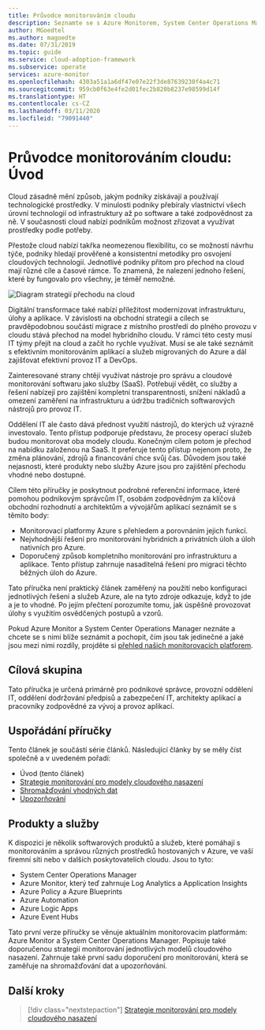 ```yaml
---
title: Průvodce monitorováním cloudu
description: Seznamte se s Azure Monitorem, System Center Operations Managerem a doporučenou strategií pro monitorování jednotlivých modelů cloudového nasazení.
author: MGoedtel
ms.author: magoedte
ms.date: 07/31/2019
ms.topic: guide
ms.service: cloud-adoption-framework
ms.subservice: operate
services: azure-monitor
ms.openlocfilehash: 4303a51a1a6df47e07e22f3de87639230f4a4c71
ms.sourcegitcommit: 959cb0f63e4fe2d01fec2b820b8237e98599d14f
ms.translationtype: HT
ms.contentlocale: cs-CZ
ms.lasthandoff: 03/11/2020
ms.locfileid: "79091440"
---
```

# <a name="cloud-monitoring-guide-introduction"></a>Průvodce monitorováním cloudu: Úvod

Cloud zásadně mění způsob, jakým podniky získávají a používají technologické prostředky. V minulosti podniky přebíraly vlastnictví všech úrovní technologií od infrastruktury až po software a také zodpovědnost za ně. V současnosti cloud nabízí podnikům možnost zřizovat a využívat prostředky podle potřeby.

Přestože cloud nabízí takřka neomezenou flexibilitu, co se možností návrhu týče, podniky hledají prověřené a konsistentní metodiky pro osvojení cloudových technologií. Jednotlivé podniky přitom pro přechod na cloud mají různé cíle a časové rámce. To znamená, že nalezení jednoho řešení, které by fungovalo pro všechny, je téměř nemožné.

![Diagram strategií přechodu na cloud](./media/monitoring-management-guidance-cloud-and-on-premises/introduction-cloud-adoption.png)

Digitální transformace také nabízí příležitost modernizovat infrastrukturu, úlohy a aplikace. V závislosti na obchodní strategii a cílech se pravděpodobnou součástí migrace z místního prostředí do plného provozu v cloudu stává přechod na model hybridního cloudu. V rámci této cesty musí IT týmy přejít na cloud a začít ho rychle využívat. Musí se ale také seznámit s efektivním monitorováním aplikací a služeb migrovaných do Azure a dál zajišťovat efektivní provoz IT a DevOps.

Zainteresované strany chtějí využívat nástroje pro správu a cloudové monitorování softwaru jako služby (SaaS). Potřebují vědět, co služby a řešení nabízejí pro zajištění kompletní transparentnosti, snížení nákladů a omezení zaměření na infrastrukturu a údržbu tradičních softwarových nástrojů pro provoz IT.

Oddělení IT ale často dává přednost využití nástrojů, do kterých už výrazně investovalo. Tento přístup podporuje představu, že procesy operací služeb budou monitorovat oba modely cloudu. Konečným cílem potom je přechod na nabídku založenou na SaaS. It preferuje tento přístup nejenom proto, že změna plánování, zdrojů a financování chce svůj čas. Důvodem jsou také nejasnosti, které produkty nebo služby Azure jsou pro zajištění přechodu vhodné nebo dostupné.

Cílem této příručky je poskytnout podrobné referenční informace, které pomohou podnikovým správcům IT, osobám zodpovědným za klíčová obchodní rozhodnutí a architektům a vývojářům aplikací seznámit se s těmito body:

* Monitorovací platformy Azure s přehledem a porovnáním jejich funkcí.
* Nejvhodnější řešení pro monitorování hybridních a privátních úloh a úloh nativních pro Azure.
* Doporučený způsob kompletního monitorování pro infrastrukturu a aplikace. Tento přístup zahrnuje nasaditelná řešení pro migraci těchto běžných úloh do Azure.

Tato příručka není praktický článek zaměřený na použití nebo konfiguraci jednotlivých řešení a služeb Azure, ale na tyto zdroje odkazuje, když to jde a je to vhodné. Po jejím přečtení porozumíte tomu, jak úspěšně provozovat úlohy s využitím osvědčených postupů a vzorů.

Pokud Azure Monitor a System Center Operations Manager neznáte a chcete se s nimi blíže seznámit a pochopit, čím jsou tak jedinečné a jaké jsou mezi nimi rozdíly, projděte si [přehled našich monitorovacích platforem](./platform-overview.md).

## <a name="audience"></a>Cílová skupina

Tato příručka je určená primárně pro podnikové správce, provozní oddělení IT, oddělení dodržování předpisů a zabezpečení IT, architekty aplikací a pracovníky zodpovědné za vývoj a provoz aplikací.

## <a name="how-this-guide-is-structured"></a>Uspořádání příručky

Tento článek je součástí série článků. Následující články by se měly číst společně a v uvedeném pořadí:

* Úvod (tento článek)
* [Strategie monitorování pro modely cloudového nasazení](./cloud-models-monitor-overview.md)
* [Shromažďování vhodných dat](./data-collection.md)
* [Upozorňování](./alerting.md)

## <a name="products-and-services"></a>Produkty a služby

K dispozici je několik softwarových produktů a služeb, které pomáhají s monitorováním a správou různých prostředků hostovaných v Azure, ve vaší firemní síti nebo v dalších poskytovatelích cloudu. Jsou to tyto:

* System Center Operations Manager
* Azure Monitor, který teď zahrnuje Log Analytics a Application Insights
* Azure Policy a Azure Blueprints
* Azure Automation
* Azure Logic Apps
* Azure Event Hubs

Tato první verze příručky se věnuje aktuálním monitorovacím platformám: Azure Monitor a System Center Operations Manager. Popisuje také doporučenou strategii monitorování jednotlivých modelů cloudového nasazení. Zahrnuje také první sadu doporučení pro monitorování, která se zaměřuje na shromažďování dat a upozorňování.

## <a name="next-steps"></a>Další kroky

> [!div class="nextstepaction"]
> [Strategie monitorování pro modely cloudového nasazení](./cloud-models-monitor-overview.md)
